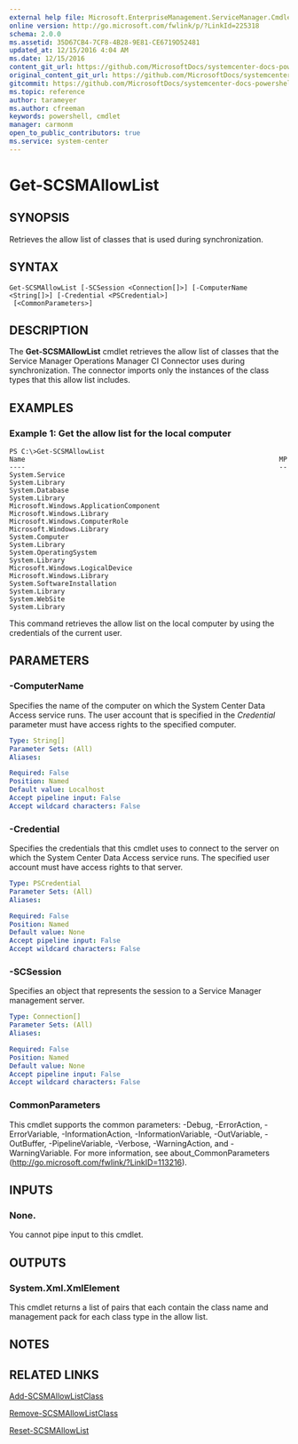 ```yaml
---
external help file: Microsoft.EnterpriseManagement.ServiceManager.Cmdlets.dll-Help.xml
online version: http://go.microsoft.com/fwlink/p/?LinkId=225318
schema: 2.0.0
ms.assetid: 35D67CB4-7CF8-4B28-9E81-CE6719D52481
updated_at: 12/15/2016 4:04 AM
ms.date: 12/15/2016
content_git_url: https://github.com/MicrosoftDocs/systemcenter-docs-powershell/blob/master/systemcenter-cmdlets/SystemCenter2016/ServiceManager/vlatest/Get-SCSMAllowList.md
original_content_git_url: https://github.com/MicrosoftDocs/systemcenter-docs-powershell/blob/master/systemcenter-cmdlets/SystemCenter2016/ServiceManager/vlatest/Get-SCSMAllowList.md
gitcommit: https://github.com/MicrosoftDocs/systemcenter-docs-powershell/blob/7df4508c7b907a214e6a8eca76037b06065ef078/systemcenter-cmdlets/SystemCenter2016/ServiceManager/vlatest/Get-SCSMAllowList.md
ms.topic: reference
author: tarameyer
ms.author: cfreeman
keywords: powershell, cmdlet
manager: carmonm
open_to_public_contributors: true
ms.service: system-center
---
```


# Get-SCSMAllowList

## SYNOPSIS
Retrieves the allow list of classes that is used during synchronization.

## SYNTAX

```
Get-SCSMAllowList [-SCSession <Connection[]>] [-ComputerName <String[]>] [-Credential <PSCredential>]
 [<CommonParameters>]
```

## DESCRIPTION
The **Get-SCSMAllowList** cmdlet retrieves the allow list of classes that the Service Manager Operations Manager CI Connector uses during synchronization.
The connector imports only the instances of the class types that this allow list includes.

## EXAMPLES

### Example 1: Get the allow list for the local computer
```
PS C:\>Get-SCSMAllowList
Name                                                                MP
----                                                                --
System.Service                                                      System.Library
System.Database                                                     System.Library
Microsoft.Windows.ApplicationComponent                              Microsoft.Windows.Library
Microsoft.Windows.ComputerRole                                      Microsoft.Windows.Library
System.Computer                                                     System.Library
System.OperatingSystem                                              System.Library
Microsoft.Windows.LogicalDevice                                     Microsoft.Windows.Library
System.SoftwareInstallation                                         System.Library
System.WebSite                                                      System.Library
```

This command retrieves the allow list on the local computer by using the credentials of the current user.

## PARAMETERS

### -ComputerName
Specifies the name of the computer on which the System Center Data Access service runs.
The user account that is specified in the *Credential* parameter must have access rights to the specified computer.

```yaml
Type: String[]
Parameter Sets: (All)
Aliases: 

Required: False
Position: Named
Default value: Localhost
Accept pipeline input: False
Accept wildcard characters: False
```

### -Credential
Specifies the credentials that this cmdlet uses to connect to the server on which the System Center Data Access service runs.
The specified user account must have access rights to that server.

```yaml
Type: PSCredential
Parameter Sets: (All)
Aliases: 

Required: False
Position: Named
Default value: None
Accept pipeline input: False
Accept wildcard characters: False
```

### -SCSession
Specifies an object that represents the session to a Service Manager management server.

```yaml
Type: Connection[]
Parameter Sets: (All)
Aliases: 

Required: False
Position: Named
Default value: None
Accept pipeline input: False
Accept wildcard characters: False
```

### CommonParameters
This cmdlet supports the common parameters: -Debug, -ErrorAction, -ErrorVariable, -InformationAction, -InformationVariable, -OutVariable, -OutBuffer, -PipelineVariable, -Verbose, -WarningAction, and -WarningVariable. For more information, see about_CommonParameters (http://go.microsoft.com/fwlink/?LinkID=113216).

## INPUTS

### None.
You cannot pipe input to this cmdlet.

## OUTPUTS

### System.Xml.XmlElement
This cmdlet returns a list of pairs that each contain the class name and management pack for each class type in the allow list.

## NOTES

## RELATED LINKS

[Add-SCSMAllowListClass](xref:SystemCenter2016/ServiceManager/vlatest/Add-SCSMAllowListClass.md)

[Remove-SCSMAllowListClass](xref:SystemCenter2016/ServiceManager/vlatest/Remove-SCSMAllowListClass.md)

[Reset-SCSMAllowList](xref:SystemCenter2016/ServiceManager/vlatest/Reset-SCSMAllowList.md)

